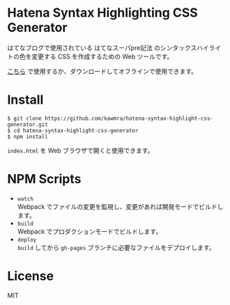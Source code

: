 # Hatena Syntax Highlighting CSS Generator

はてなブログで使用されている はてなスーパpre記法 のシンタックスハイライトの色を変更する CSS を作成するための Web ツールです。

[こちら](https://kawmra.github.io/hatena-syntax-highlight-css-generator/) で使用するか、ダウンロードしてオフラインで使用できます。

# Install

```
$ git clone https://github.com/kawmra/hatena-syntax-highlight-css-generator.git
$ cd hatena-syntax-highlight-css-generator
$ npm install
```

`index.html` を Web ブラウザで開くと使用できます。

# NPM Scripts

- `watch`    
    Webpack でファイルの変更を監視し、変更があれば開発モードでビルドします。
- `build`    
    Webpack でプロダクションモードでビルドします。
- `deploy`    
    `build` してから `gh-pages` ブランチに必要なファイルをデプロイします。

# License
 
 MIT
 
